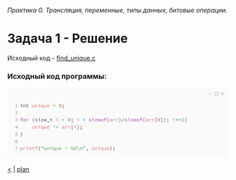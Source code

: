 _Практика 0. Трансляция, переменные, типы данных, битовые операции._

# Задача 1 - Решение

Исходный код - [find_unique.c](../src/find_unique.c)

### Исходный код программы:
![](images/find_unique.png)

[<](6.md) | [plan](../practice.md)
